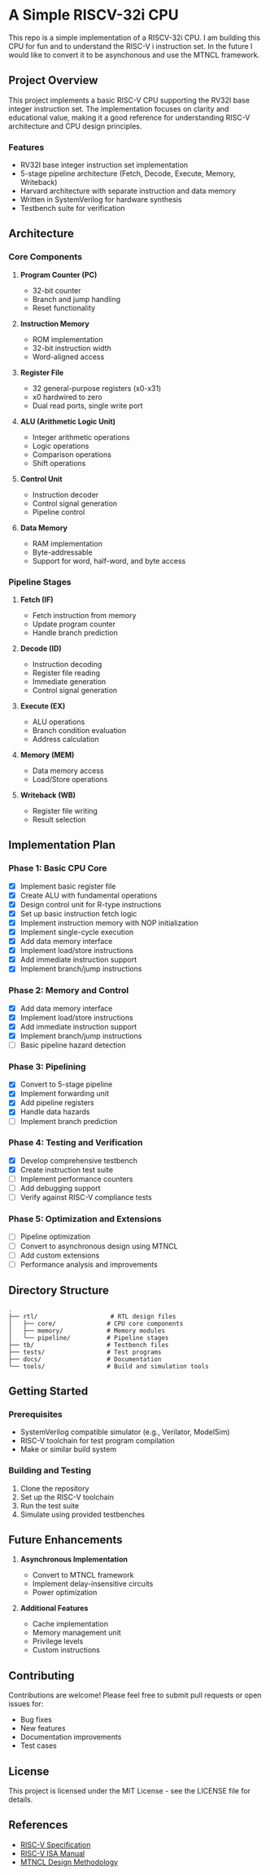 # A Simple RISCV-32i CPU

This repo is a simple implementation of a RISCV-32i CPU.
I am building this CPU for fun and to understand the RISC-V i instruction set.
In the future I would like to convert it to be asynchonous and use the MTNCL framework.

## Project Overview

This project implements a basic RISC-V CPU supporting the RV32I base integer instruction set. The implementation focuses on clarity and educational value, making it a good reference for understanding RISC-V architecture and CPU design principles.

### Features

- RV32I base integer instruction set implementation
- 5-stage pipeline architecture (Fetch, Decode, Execute, Memory, Writeback)
- Harvard architecture with separate instruction and data memory
- Written in SystemVerilog for hardware synthesis
- Testbench suite for verification

## Architecture

### Core Components

1. **Program Counter (PC)**
   - 32-bit counter
   - Branch and jump handling
   - Reset functionality

2. **Instruction Memory**
   - ROM implementation
   - 32-bit instruction width
   - Word-aligned access

3. **Register File**
   - 32 general-purpose registers (x0-x31)
   - x0 hardwired to zero
   - Dual read ports, single write port

4. **ALU (Arithmetic Logic Unit)**
   - Integer arithmetic operations
   - Logic operations
   - Comparison operations
   - Shift operations

5. **Control Unit**
   - Instruction decoder
   - Control signal generation
   - Pipeline control

6. **Data Memory**
   - RAM implementation
   - Byte-addressable
   - Support for word, half-word, and byte access

### Pipeline Stages

1. **Fetch (IF)**
   - Fetch instruction from memory
   - Update program counter
   - Handle branch prediction

2. **Decode (ID)**
   - Instruction decoding
   - Register file reading
   - Immediate generation
   - Control signal generation

3. **Execute (EX)**
   - ALU operations
   - Branch condition evaluation
   - Address calculation

4. **Memory (MEM)**
   - Data memory access
   - Load/Store operations

5. **Writeback (WB)**
   - Register file writing
   - Result selection

## Implementation Plan

### Phase 1: Basic CPU Core
- [x] Implement basic register file
- [x] Create ALU with fundamental operations
- [x] Design control unit for R-type instructions
- [x] Set up basic instruction fetch logic
- [x] Implement instruction memory with NOP initialization
- [x] Implement single-cycle execution
- [x] Add data memory interface
- [x] Implement load/store instructions
- [x] Add immediate instruction support
- [x] Implement branch/jump instructions

### Phase 2: Memory and Control
- [x] Add data memory interface
- [x] Implement load/store instructions
- [x] Add immediate instruction support
- [x] Implement branch/jump instructions
- [ ] Basic pipeline hazard detection

### Phase 3: Pipelining
- [x] Convert to 5-stage pipeline
- [x] Implement forwarding unit
- [x] Add pipeline registers
- [x] Handle data hazards
- [ ] Implement branch prediction

### Phase 4: Testing and Verification
- [x] Develop comprehensive testbench
- [x] Create instruction test suite
- [ ] Implement performance counters
- [ ] Add debugging support
- [ ] Verify against RISC-V compliance tests

### Phase 5: Optimization and Extensions
- [ ] Pipeline optimization
- [ ] Convert to asynchronous design using MTNCL
- [ ] Add custom extensions
- [ ] Performance analysis and improvements

## Directory Structure

```
.
├── rtl/                    # RTL design files
│   ├── core/              # CPU core components
│   ├── memory/            # Memory modules
│   └── pipeline/          # Pipeline stages
├── tb/                    # Testbench files
├── tests/                 # Test programs
├── docs/                  # Documentation
└── tools/                 # Build and simulation tools
```

## Getting Started

### Prerequisites
- SystemVerilog compatible simulator (e.g., Verilator, ModelSim)
- RISC-V toolchain for test program compilation
- Make or similar build system

### Building and Testing
1. Clone the repository
2. Set up the RISC-V toolchain
3. Run the test suite
4. Simulate using provided testbenches

## Future Enhancements

1. **Asynchronous Implementation**
   - Convert to MTNCL framework
   - Implement delay-insensitive circuits
   - Power optimization

2. **Additional Features**
   - Cache implementation
   - Memory management unit
   - Privilege levels
   - Custom instructions

## Contributing

Contributions are welcome! Please feel free to submit pull requests or open issues for:
- Bug fixes
- New features
- Documentation improvements
- Test cases

## License

This project is licensed under the MIT License - see the LICENSE file for details.

## References

- [RISC-V Specification](https://riscv.org/specifications/)
- [RISC-V ISA Manual](https://riscv.org/technical/specifications/)
- [MTNCL Design Methodology]()

